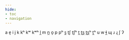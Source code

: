 ```yaml
---
hide:
- toc
- navigation
---
```

a
e̞
i
j
k
kʰ
kʷ
kʷʰ
l̪
m
n̪
o̞
p
pʰ
s̪
t̠ʃ
t̠ʃʰ
t̪
t̪s̪
t̪s̪ʰ
t̪ʰ
u
w
ɬ̪
ɰ
ɹ
ɻ
ʃ
ʔ
